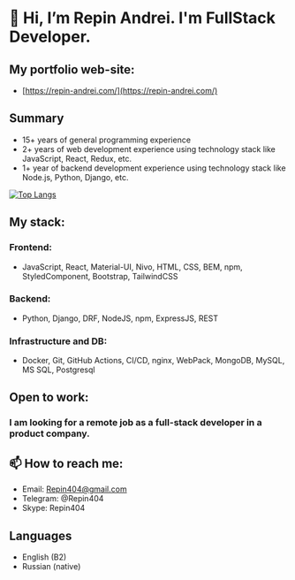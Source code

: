 # 👋 Hi, I’m Repin Andrei. I'm FullStack Developer.

## My portfolio web-site:
- [https://repin-andrei.com/](https://repin-andrei.com/)

## Summary
- 15+ years of general programming experience
- 2+ years of web development experience using technology stack like JavaScript, React, Redux, etc.
- 1+ year of backend development experience using technology stack like Node.js, Python, Django, etc.


[![Top Langs](https://github-readme-stats.vercel.app/api/top-langs/?username=RA404)](https://github.com/RA404/github-readme-stats)


## My stack:
### Frontend:
- JavaScript, React, Material-UI, Nivo, HTML, CSS, BEM, npm, StyledComponent, Bootstrap, TailwindCSS
### Backend:
- Python, Django, DRF, NodeJS, npm, ExpressJS, REST
### Infrastructure and DB:
- Docker, Git, GitHub Actions, CI/CD, nginx, WebPack, MongoDB, MySQL, MS SQL, Postgresql

## Open to work:
### I am looking for a remote job as a full-stack developer in a product company.

## 📫 How to reach me:
- Email: Repin404@gmail.com
- Telegram: @Repin404
- Skype: Repin404

## Languages
- English (B2)
- Russian (native)

<!---
RA404/RA404 is a ✨ special ✨ repository because its `README.md` (this file) appears on your GitHub profile.
You can click the Preview link to take a look at your changes.
--->
